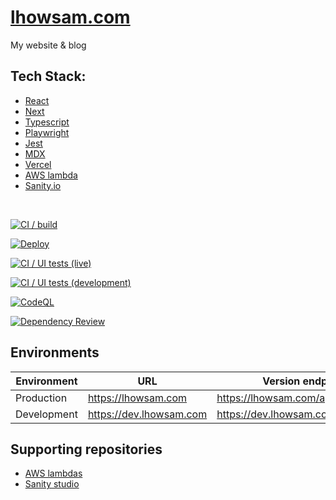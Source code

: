 # [lhowsam.com](https://lhowsam.com)

My website & blog

## Tech Stack:

- [React](https://github.com/facebook/react)
- [Next](https://github.com/vercel/next.js)
- [Typescript](https://github.com/Microsoft/TypeScript)
- [Playwright](https://playwright.dev/)
- [Jest](https://jestjs.io)
- [MDX](https://github.com/mdx-js/mdx)
- [Vercel](https://vercel.com)
- [AWS lambda](https://aws.amazon.com/lambda/)
- [Sanity.io](https://sanity.io)

<br />

[![CI / build](https://github.com/luke-h1/lhowsam.com/actions/workflows/build.yml/badge.svg)](https://github.com/luke-h1/lhowsam.com/actions/workflows/build.yml)

[![Deploy](https://github.com/luke-h1/lhowsam.com/actions/workflows/deploy.yml/badge.svg)](https://github.com/luke-h1/lhowsam.com/actions/workflows/deploy.yml)

[![CI / UI tests (live)](https://github.com/luke-h1/lhowsam.com/actions/workflows/live-ui-tests.yml/badge.svg)](https://github.com/luke-h1/lhowsam.com/actions/workflows/live-ui-tests.yml)

[![CI / UI tests (development)](https://github.com/luke-h1/lhowsam.com/actions/workflows/dev-ui-tests.yml/badge.svg)](https://github.com/luke-h1/lhowsam.com/actions/workflows/dev-ui-tests.yml)

[![CodeQL](https://github.com/luke-h1/lhowsam.com/actions/workflows/codeql.yml/badge.svg)](https://github.com/luke-h1/lhowsam.com/actions/workflows/codeql.yml)

[![Dependency Review](https://github.com/luke-h1/lhowsam.com/actions/workflows/dependency-review.yml/badge.svg)](https://github.com/luke-h1/lhowsam.com/actions/workflows/dependency-review.yml)

## Environments

| Environment | URL                     | Version endpoint                    |
| ----------- | ----------------------- | ----------------------------------- |
| Production  | https://lhowsam.com     | https://lhowsam.com/api/version     |
| Development | https://dev.lhowsam.com | https://dev.lhowsam.com/api/version |

## Supporting repositories

- [AWS lambdas](https://github.com/luke-h1/lho-lambda)
- [Sanity studio](https://github.com/luke-h1/lhowsam-studio)
